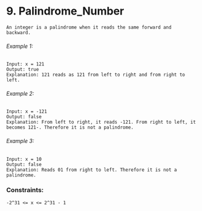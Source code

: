 # 9. Palindrome_Number
```
An integer is a palindrome when it reads the same forward and backward.
```
###### Example 1:
```
Input: x = 121
Output: true
Explanation: 121 reads as 121 from left to right and from right to left.
```

###### Example 2:
```
Input: x = -121
Output: false
Explanation: From left to right, it reads -121. From right to left, it becomes 121-. Therefore it is not a palindrome.
```

###### Example 3:
```
Input: x = 10
Output: false
Explanation: Reads 01 from right to left. Therefore it is not a palindrome.
```

### Constraints:
```
-2^31 <= x <= 2^31 - 1
```